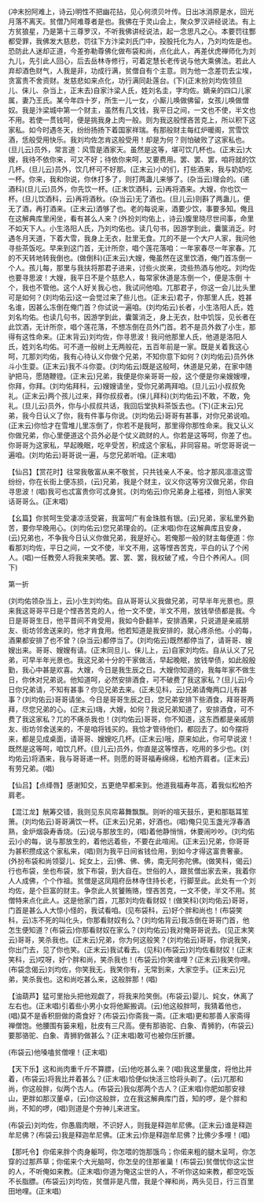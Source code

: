 <!-- { "loadSidebar": true } -->
(冲末扮阿难上，诗云)明性不把幽花拈，见心何须贝叶传。日出冰消原是水，回光月落不离天。贫僧乃阿难尊者是也。我佛在于灵山会上，聚众罗汉讲经说法。有上方贫狼星，乃是第十三尊罗汉，不听我佛讲经说法，起一念思凡之心。本要罚往酆都受罪，我佛发大慈悲，罚往下方汴梁刘氏门中，投股托化为人，乃刘均佐是也。恐防此人迷却正道，今差弥勒尊佛化做布袋和尚，点化此人，再差伏虎禅师化为刘九儿，先引此人回心，后去岳林寺修行，可着定慧长老传说与他大乘佛法。若此人弃却酒色财气，人我是非，功成行满，贫僧自有个主意。则为他一念差罚去尘埃，贪富贵不舍资财。发慈悲如来点化，功行满同赴莲台。(下)(正末扮刘均佐领旦儿、俫儿、杂当上，正末去)自家汴梁人氏，姓刘名圭，字均佐。嫡亲的四口儿家属，妻乃王氏。某今年四十岁，所生一儿一女，小厮儿唤做佛留，女孩儿唤做僧奴。我是汴梁城中第一个财主，虽然有几文钱，我平日之间，一文也不使，半文也不用。若使一贯钱呵，便是挑我身上肉一般。则为我这般悭吝苦克上，所以积下这家私。如今时遇冬天，纷纷扬扬下着国家祥瑞。有那般财主每红炉暖阁，赏雪饮酒，恁般受用快乐。我刘均佐怎肯这般受用！却是为何？则怕破败了这家私也。(旦儿云)员外，常言道：风雪是酒家天。虽然是这等，堪可饮几杯也。(正末云)大嫂，我待不依你来，可又不好；待依你来呵，又要费用。罢、罢、罢，咱将就的饮几杯。(旦儿云)员外，饮几杯可不好那。(正末云)小的们，打些酒来，我与奶奶吃一杯。你来，我和你说，你休打多了，则打两蛊儿来够了。(杂当云)理会的。(递酒科)(旦儿云)员外，你先饮一杯。(正末饮酒科，云)再将酒来。大嫂，你也饮一杯。(旦儿饮酒科，云)再将酒秋。(杂当云)无了酒也。(旦儿云)则斟了两蛊儿，便无了酒，再打酒来。(正末云)酒够了也。老的每说来，酒要少饮，事要多知。俺且在这解典库里闲坐，看有甚么人来？(外扮刘均佑上，诗云)腹里晓尽世间事，命里不如天下人。小生洛阳人氏，乃刘均佑也。读几句书，因游学到此，囊箧消乏。时遇冬月天道，下着大雪，我身上无衣，肚里无食。兀的不是一个大户人家，我问他寻些茶饭吃。早来到这门首，无计所奈，唱个莲花落咱：一年家春尽一年家春。兀的不天转地转我倒也。(做倒科)(正末云)大嫂，俺虽然在这里饮酒，俺门首冻倒一个人。孩儿每，那里与我扶将那君子进来，讨些火炭来，烫些热酒与他吃。刘均佐也要寻思波！大嫂，我平日不是个慈悲人，每常家休道是冻倒一个，便是冻倒
十个，我也不管他。这个人好关我心也，我试问他咱。兀那君子，你这一会儿比头里可是如何？(刘均佑云)这一会觉过来了些儿也。(正末云)君子，你那里人氏，姓甚名谁，因甚么冻倒在俺门首？你试说一遍咱。(刘均佑云)长者，小生洛阳人氏，姓刘名均佑。也读几句书，因游学到此，囊箧消乏，身上无衣，肚中饥馁，见长者在此饮酒，无计所奈，唱个莲花落，不想冻倒在员外门首。若不是员外救了小生，那得有这性命来。(正末背云)刘均佐，你寻思波！我问他那里人氏，他道是洛阳人氏，姓刘名均佑。可不道一般树上无两般花，五百年前是一家。既是关着我这心呵，兀那刘均佑，我有心待认义你做个兄弟，不知你意下如何？(刘均佑云)员外休斗小生耍。(正末云)我不斗你耍。(刘均佑云)既是这般呵，休道是兄弟，在家中随驴把马，愿随鞭镫。(正末云)兄弟，我便是你亲哥哥一般，这个便是你亲嫂嫂哩，你拜，你拜。(刘均佑拜科，云)嫂嫂请坐，受你兄弟两拜咱。(旦儿云)小叔叔免礼。(正末云)两个孩儿过来，拜你叔叔者。(俫儿拜科)(刘均佑云)不敢，不敢，免礼。(旦儿云)员外，你与小叔叔共话，我回后堂执料茶饭去也。(下)(正末云)兄弟，我今日认义了你，我有件事与你说。(刘均佑云)哥哥有甚事，对你兄弟说咱。(正末云)你恰才在雪堆儿里冻倒了，你若不是我呵，那里得你那性命来。我又认义你做兄弟，你心里便道这个员外必是个仗义疏财的人。你若是这等呵，你差了也。你哥哥为这家私，早起晚眠，吃辛受苦，积成这个家私，非同容易。听您哥哥说一遍咱。(刘均佑云)哥哥说一遍，与您兄弟听咱。(正末唱)

【仙吕】【赏花时】往常我敬富从来不敬贫，只共钱亲人不亲。恰才那风凛凛这雪纷纷，你在长街上便冻损，(云)兄弟，我是个财主，议义你这等穷汉做兄弟，你自寻思波！(唱)我可也忒富贵你可忒身贫。(刘均佑云)你兄弟身上褴褛，则怕人家笑话哥哥么。(正末唱)

【幺篇】你贫呵生受凄凉活受窘，我富呵广有金珠胜有银。(云)兄弟，家私里外勤苦，要你早晚用心。(刘均佑云)您兄弟理会的。(正末唱)你在这解典库且安身，(云)兄弟也，不争我今日认义你做兄弟，我是好心。若俺那一般的财主每便道：你看那刘均佐，平日之间，一文不使，半文不用，这等悭吝苦克，平白的认了个闲人。(唱)一任教旁人将我来笑哂。罢、罢、罢，我权破了戒，今日个养闲人。(同下)

第一折

(刘均佑领杂当上，云)小生刘均佑。自从哥哥认义我做兄弟，可早半年光景也。原来我这哥哥平日是个悭吝苦克的人，他一文不使，半文不用，放钱举债都是我。今日是哥哥生日，他平昔间不肯受用，我如今卧翻羊，安排酒果，只说道是亲戚朋友、街坊邻舍送来的，他才肯食用。他若知道是我安排的，就心疼杀他。小的每，酒果都安排了也不曾？(杂当云)都停当了。(刘均佑云)既然都停当了，请哥哥、嫂嫂出来。哥哥、嫂嫂有请。(正末同旦儿、俫儿上，云)自家刘均佐。自从认义了兄弟，可早半年光景也。我这兄弟十分的干家做活，早起晚眠，放钱举债，如此般殷勤，我心中甚是欢喜。大嫂，今日是我生辰之日。大嫂你知道的，我每年家不做生日，你休对兄弟说。他知道呵，必然安排酒食，可不破费了我这家私？(旦儿云)今日你兄弟请，不知有甚事？你见兄弟去来。(正未见科，云)兄弟请俺两口儿有甚事？(刘均佑云)哥哥请坐。今日是哥哥生辰之日，您兄弟安排下些酒食，拜哥哥两拜，尽您兄弟的心。(正末云)嗨，大嫂，如何？我说兄弟知道了，安排酒食，可不费了我这家私？兀的不痛杀我也！(刘均佑云)哥哥，你不知道，这东西都是亲戚朋友、街坊邻舍送来的，不是咱将钱买的。我恰才管待他们，都回去了。如今摆将来，都是见成桌面，请哥哥、嫂嫂吃几杯。(正末云)哦，原来如此，你可早说波！既然是这等呵，咱饮几杯。(旦儿云)员外，你直是这等悭吝，吃用的多少也。(刘均佑云)将酒来，我与哥哥递一杯。则愿的哥哥福寿绵绵，松柏齐肩者。(正末云)有劳兄弟。(唱)

【仙吕】【点绛唇】感谢知交，五更绝早都来到。他道我福寿年高，着我似松柏齐肩老。

【混江龙】觥筹交错，我则见东风帘幕舞飘飘。则听的喧天鼓乐，更和那聒耳笙箫。(刘均佑云)哥哥满饮一杯。(正末云)兄弟，好酒也。(唱)俺只见玉盏光浮春酒熟，金炉烟袅寿香烧。(云)说与那放生的，(唱)着他静悄悄，休要闹吵吵。(刘均佑云)小的每，说与那放生的，着他远着些，不要在此喧闹。(正末云)兄弟，你哥哥为甚积攒成这个家私来，(唱)则为我平日间省钱俭用，到如今才得这富贵奢豪。(外扮布袋和尚领婴儿、姹女上，云)佛、佛、佛，南无阿弥陀佛。(做笑科，偈云)行也布袋，坐也布袋，放下布袋，到大自在。世俗的人，跟贫僧出家去来，我着你人人成佛，个个作祖。贫僧是这凤翔府岳林寺住持长老，行脚至此。此处有一个刘均佐，是个巨富的财主。争奈此人贫饕贿赂，悭吝苦克，一文不使，半文不用。贫僧特来点化此人。这是他家门首，兀那刘均佐看财奴！(做笑科)(刘均佑云)哥哥，门首是甚么人大惊小怪的，我试看咱。(见布袋科，云)好个胖和尚也！(布袋笑科，云)冻不死的叫化头，你那看财奴有么？(刘均佑背云)我冻倒在哥哥门首，他怎生便知道？(布袋云)你那看财奴在家么？(刘均佑云)我对俺哥哥说去。(见正末笑云)哥哥，笑杀我也。(正末云)兄弟，你为何这般笑？(刘均佑云)哥哥，你说我笑，你出门去，见了你也笑。(正末云)我试看去。(见科)(布袋云)刘均佐看财奴！(正末笑科，云)哎呀，好个胖和尚，笑杀我也！(布袋云)你笑谁哩？(正末云)我笑你哩。(布袋念偈云)刘均佐，你笑我无，我笑你有，无常到来，大家空手。(正末云)兄弟，笑杀我也。这和尚吃甚么来，这般胖那！(唱)

【油葫芦】猛可里抬头把他观觑了，将我来险笑倒。(布袋云)婴儿、姹女，休离了左右也。(正末唱)引着些小男小女将他厮搬调。(云)他这般胖呵，我猜着他也，(唱)莫不是香积厨做的斋食好？(布袋云)你斋我一斋。(正末唱)更和那善人家斋得禅僧饱。他腰围有篓来粗，肚皮有三尺高。便有那骆驼、白象、青狮豹，(布袋云)要那骆驼、白象、青狮豹做甚么？(正末唱)敢可也被你压折腰。

(布袋云)他嗓嗑贫僧哩！(正末唱)

【天下乐】这和尚肉重千斤不算膘，(云)他吃甚么来？(唱)我这里量度，将他比并着，(布袋云)将我比并着甚么？(正末唱)恰便似快活三恰将头剃了。(云)兀那和尚，你这般胖，似两个古人。(布袋云)我似那两个古人？(正末唱)你肥如那安禄山，更胖如那汉董卓，(云)你这般胖，立在我这解典库门首，知的啰，是个胖和尚，不知的啰，(唱)则道是个夯神儿来进宝。

(布袋云)刘均佐，你愚眉肉眼，不识好人，则我是释迦牟尼佛。(正末云)谁是释迦牟尼佛？(布袋云)我是释迦牟尼佛。(正末云)你是释迦牟尼佛？比佛少多哩！(唱)

【那吒令】你偌来胖个肉身躯呵，你怎喂的饱那饿鸟；你偌来粗的腿木呈呵，你怎穿的过那芦草；你偌来个大光脑呵，你怎垒的住那雀巢！(布袋云)贫僧忧你这尘世的人，不听俺如来教。(正末唱)你道为俺这尘世的人，不听你这如来教，都空吃饭不长脂膘。(布袋云)刘均佐，贫僧非是凡僧，我是个禅和尚，两头见日，行三百里田地哩。(正末唱)

